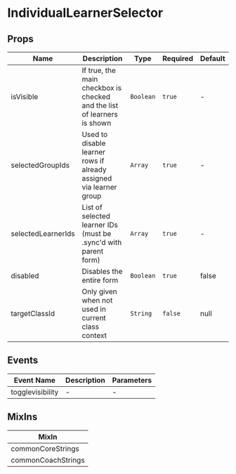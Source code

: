 # IndividualLearnerSelector

## Props

<!-- @vuese:IndividualLearnerSelector:props:start -->
|Name|Description|Type|Required|Default|
|---|---|---|---|---|
|isVisible|If true, the main checkbox is checked and the list of learners is shown|`Boolean`|`true`|-|
|selectedGroupIds|Used to disable learner rows if already assigned via learner group|`Array`|`true`|-|
|selectedLearnerIds|List of selected learner IDs (must be .sync'd with parent form)|`Array`|`true`|-|
|disabled|Disables the entire form|`Boolean`|`true`|false|
|targetClassId|Only given when not used in current class context|`String`|`false`|null|

<!-- @vuese:IndividualLearnerSelector:props:end -->


## Events

<!-- @vuese:IndividualLearnerSelector:events:start -->
|Event Name|Description|Parameters|
|---|---|---|
|togglevisibility|-|-|

<!-- @vuese:IndividualLearnerSelector:events:end -->


## MixIns

<!-- @vuese:IndividualLearnerSelector:mixIns:start -->
|MixIn|
|---|
|commonCoreStrings|
|commonCoachStrings|

<!-- @vuese:IndividualLearnerSelector:mixIns:end -->
